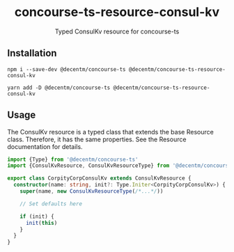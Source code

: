 <h1 align="center">
  concourse-ts-resource-consul-kv
</h1>

<div align="center">

  Typed ConsulKv resource for concourse-ts
</div>

## Installation

`npm i --save-dev @decentm/concourse-ts @decentm/concourse-ts-resource-consul-kv`

`yarn add -D @decentm/concourse-ts @decentm/concourse-ts-resource-consul-kv`

## Usage

The ConsulKv resource is a typed class that extends the base Resource class.
Therefore, it has the same properties. See the Resource documentation for details.

```typescript
import {Type} from '@decentm/concourse-ts'
import {ConsulKvResource, ConsulKvResourceType} from '@decentm/concourse-ts-resource-consul-kv'

export class CorpityCorpConsulKv extends ConsulKvResource {
  constructor(name: string, init?: Type.Initer<CorpityCorpConsulKv>) {
    super(name, new ConsulKvResourceType(/*...*/))

    // Set defaults here

    if (init) {
      init(this)
    }
  }
}
```
